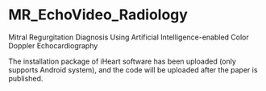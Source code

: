 # MR_EchoVideo_Radiology
Mitral Regurgitation Diagnosis Using Artificial Intelligence-enabled Color Doppler Echocardiography

The installation package of iHeart software has been uploaded (only supports Android system), and the code will be uploaded after the paper is published.

